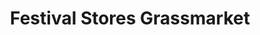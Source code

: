 ---
title: "Festival Stores Grassmarket"
url: /edinburgh/festival-stores-grassmarket/
shop: convenience
---